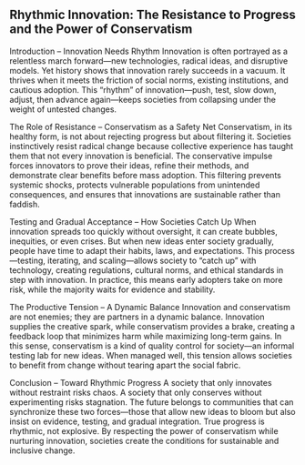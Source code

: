 ## Rhythmic Innovation: The Resistance to Progress and the Power of Conservatism

Introduction – Innovation Needs Rhythm
Innovation is often portrayed as a relentless march forward—new technologies, radical ideas, and disruptive models. Yet history shows that innovation rarely succeeds in a vacuum. It thrives when it meets the friction of social norms, existing institutions, and cautious adoption. This “rhythm” of innovation—push, test, slow down, adjust, then advance again—keeps societies from collapsing under the weight of untested changes.

The Role of Resistance – Conservatism as a Safety Net
Conservatism, in its healthy form, is not about rejecting progress but about filtering it. Societies instinctively resist radical change because collective experience has taught them that not every innovation is beneficial. The conservative impulse forces innovators to prove their ideas, refine their methods, and demonstrate clear benefits before mass adoption. This filtering prevents systemic shocks, protects vulnerable populations from unintended consequences, and ensures that innovations are sustainable rather than faddish.

Testing and Gradual Acceptance – How Societies Catch Up
When innovation spreads too quickly without oversight, it can create bubbles, inequities, or even crises. But when new ideas enter society gradually, people have time to adapt their habits, laws, and expectations. This process—testing, iterating, and scaling—allows society to “catch up” with technology, creating regulations, cultural norms, and ethical standards in step with innovation. In practice, this means early adopters take on more risk, while the majority waits for evidence and stability.

The Productive Tension – A Dynamic Balance
Innovation and conservatism are not enemies; they are partners in a dynamic balance. Innovation supplies the creative spark, while conservatism provides a brake, creating a feedback loop that minimizes harm while maximizing long-term gains. In this sense, conservatism is a kind of quality control for society—an informal testing lab for new ideas. When managed well, this tension allows societies to benefit from change without tearing apart the social fabric.

Conclusion – Toward Rhythmic Progress
A society that only innovates without restraint risks chaos. A society that only conserves without experimenting risks stagnation. The future belongs to communities that can synchronize these two forces—those that allow new ideas to bloom but also insist on evidence, testing, and gradual integration. True progress is rhythmic, not explosive. By respecting the power of conservatism while nurturing innovation, societies create the conditions for sustainable and inclusive change.